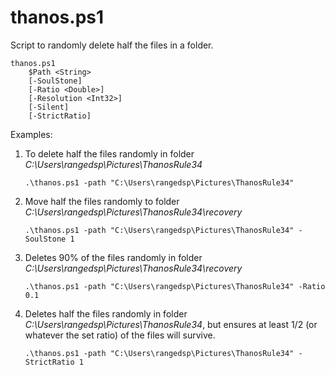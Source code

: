 # thanos.ps1

Script to randomly delete half the files in a folder.

```
thanos.ps1
    $Path <String>
    [-SoulStone]
    [-Ratio <Double>]
    [-Resolution <Int32>]
    [-Silent]
    [-StrictRatio]
```

Examples:

1. To delete half the files randomly in folder *C:\Users\rangedsp\Pictures\ThanosRule34*

   `.\thanos.ps1 -path "C:\Users\rangedsp\Pictures\ThanosRule34"` 
2. Move half the files randomly to folder *C:\Users\rangedsp\Pictures\ThanosRule34\recovery*

   `.\thanos.ps1 -path "C:\Users\rangedsp\Pictures\ThanosRule34" -SoulStone 1` 
4. Deletes 90% of the files randomly in folder *C:\Users\rangedsp\Pictures\ThanosRule34\recovery*

   `.\thanos.ps1 -path "C:\Users\rangedsp\Pictures\ThanosRule34" -Ratio 0.1` 
5. Deletes half the files randomly in folder *C:\Users\rangedsp\Pictures\ThanosRule34*, but ensures at least 1/2 (or whatever the set ratio) of the files will survive.

   `.\thanos.ps1 -path "C:\Users\rangedsp\Pictures\ThanosRule34" -StrictRatio 1`
